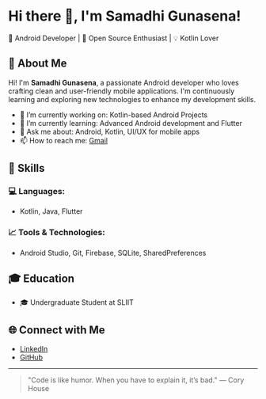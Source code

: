# Hi there 👋, I'm Samadhi Gunasena!

🚀 Android Developer | 🌱 Open Source Enthusiast | 💡 Kotlin Lover

## 💼 About Me

Hi! I'm **Samadhi Gunasena**, a passionate Android developer who loves crafting clean and user-friendly mobile applications. I'm continuously learning and exploring new technologies to enhance my development skills.

* 🔭 I’m currently working on: Kotlin-based Android Projects
* 🌱 I’m currently learning: Advanced Android development and Flutter
* 💬 Ask me about: Android, Kotlin, UI/UX for mobile apps
* 📫 How to reach me: [Gmail](mailto:sama.gunasena12@gmail.com)

## 🌟 Skills

### 💻 Languages:

* Kotlin, Java, Flutter

### 📈 Tools & Technologies:

* Android Studio, Git, Firebase, SQLite, SharedPreferences

## 🎓 Education

* 🎓 Undergraduate Student at SLIIT

## 🌐 Connect with Me

* [LinkedIn](https://www.linkedin.com/in/samadhi-gunasena-29493a35a/)
* [GitHub](https://github.com/Samadhi-12)

---

> "Code is like humor. When you have to explain it, it’s bad." — Cory House
